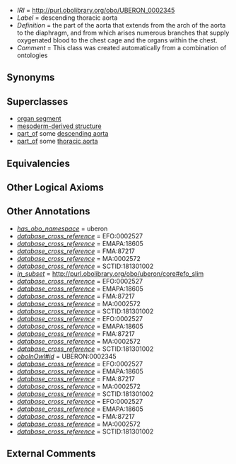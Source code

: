  * *IRI* = http://purl.obolibrary.org/obo/UBERON_0002345
 * *Label* = descending thoracic aorta
 * *Definition* = the part of the aorta that extends from the arch of the aorta to the diaphragm, and from which arises numerous branches that supply oxygenated blood to the chest cage and the organs within the chest.
 * *Comment* = This class was created automatically from a combination of ontologies

## Synonyms


## Superclasses

 * [organ segment](../../UBERON/63/UBERON_0000063.md)
 * [mesoderm-derived structure](../../UBERON/20/UBERON_0004120.md)
 * [part_of](../../BFO/50/BFO_0000050.md) some [descending aorta](../../UBERON/14/UBERON_0001514.md)
 * [part_of](../../BFO/50/BFO_0000050.md) some [thoracic aorta](../../UBERON/15/UBERON_0001515.md)

## Equivalencies


## Other Logical Axioms


## Other Annotations

 * *[has_obo_namespace](../../ce/oboInOwl#hasOBONamespace.md)* = uberon
 * *[database_cross_reference](../../ef/oboInOwl#hasDbXref.md)* = EFO:0002527
 * *[database_cross_reference](../../ef/oboInOwl#hasDbXref.md)* = EMAPA:18605
 * *[database_cross_reference](../../ef/oboInOwl#hasDbXref.md)* = FMA:87217
 * *[database_cross_reference](../../ef/oboInOwl#hasDbXref.md)* = MA:0002572
 * *[database_cross_reference](../../ef/oboInOwl#hasDbXref.md)* = SCTID:181301002
 * *[in_subset](../../et/oboInOwl#inSubset.md)* = http://purl.obolibrary.org/obo/uberon/core#efo_slim
 * *[database_cross_reference](../../ef/oboInOwl#hasDbXref.md)* = EFO:0002527
 * *[database_cross_reference](../../ef/oboInOwl#hasDbXref.md)* = EMAPA:18605
 * *[database_cross_reference](../../ef/oboInOwl#hasDbXref.md)* = FMA:87217
 * *[database_cross_reference](../../ef/oboInOwl#hasDbXref.md)* = MA:0002572
 * *[database_cross_reference](../../ef/oboInOwl#hasDbXref.md)* = SCTID:181301002
 * *[database_cross_reference](../../ef/oboInOwl#hasDbXref.md)* = EFO:0002527
 * *[database_cross_reference](../../ef/oboInOwl#hasDbXref.md)* = EMAPA:18605
 * *[database_cross_reference](../../ef/oboInOwl#hasDbXref.md)* = FMA:87217
 * *[database_cross_reference](../../ef/oboInOwl#hasDbXref.md)* = MA:0002572
 * *[database_cross_reference](../../ef/oboInOwl#hasDbXref.md)* = SCTID:181301002
 * *[oboInOwl#id](../../id/oboInOwl#id.md)* = UBERON:0002345
 * *[database_cross_reference](../../ef/oboInOwl#hasDbXref.md)* = EFO:0002527
 * *[database_cross_reference](../../ef/oboInOwl#hasDbXref.md)* = EMAPA:18605
 * *[database_cross_reference](../../ef/oboInOwl#hasDbXref.md)* = FMA:87217
 * *[database_cross_reference](../../ef/oboInOwl#hasDbXref.md)* = MA:0002572
 * *[database_cross_reference](../../ef/oboInOwl#hasDbXref.md)* = SCTID:181301002
 * *[database_cross_reference](../../ef/oboInOwl#hasDbXref.md)* = EFO:0002527
 * *[database_cross_reference](../../ef/oboInOwl#hasDbXref.md)* = EMAPA:18605
 * *[database_cross_reference](../../ef/oboInOwl#hasDbXref.md)* = FMA:87217
 * *[database_cross_reference](../../ef/oboInOwl#hasDbXref.md)* = MA:0002572
 * *[database_cross_reference](../../ef/oboInOwl#hasDbXref.md)* = SCTID:181301002

## External Comments

